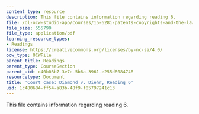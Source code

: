 ```yaml
---
content_type: resource
description: This file contains information regarding reading 6.
file: /ol-ocw-studio-app/courses/15-628j-patents-copyrights-and-the-law-of-intellectual-property-spring-2013/1c480684ff54a83b48f9f85797241c13_MIT15_628JS13_read06.pdf
file_size: 555790
file_type: application/pdf
learning_resource_types:
- Readings
license: https://creativecommons.org/licenses/by-nc-sa/4.0/
ocw_type: OCWFile
parent_title: Readings
parent_type: CourseSection
parent_uid: c40b08b7-3e7e-5b6a-3961-e255d8084748
resourcetype: Document
title: 'Court case: Diamond v. Diehr, Reading 6'
uid: 1c480684-ff54-a83b-48f9-f85797241c13
---
```

This file contains information regarding reading 6.